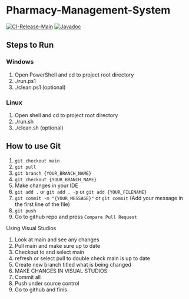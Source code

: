 # Pharmacy-Management-System
[![CI-Release-Main](https://github.com/fishmaniac/Pharmacy-Management-System/actions/workflows/build-docker-release.yml/badge.svg)](https://github.com/fishmaniac/Pharmacy-Management-System/actions/workflows/build-docker-release.yml)
[![Javadoc](https://img.shields.io/badge/JavaDoc-Online-green)](https://fishmaniac.github.io/Pharmacy-Management-System/)

## Steps to Run
### Windows
1. Open PowerShell and cd to project root directory
2. ./run.ps1
3. ./clean.ps1 (optional)
### Linux
1. Open shell and cd to project root directory
2. ./run.sh
3. ./clean.sh (optional)

## How to use Git
1. `git checkout main`
2. `git pull`
3. `git branch {YOUR_BRANCH_NAME}`
4. `git checkout {YOUR_BRANCH_NAME}`
5. Make changes in your IDE
6. `git add .` or `git add . -p` or `git add {YOUR_FILENAME}`
7. `git commit -m "{YOUR_MESSAGE}"` or `git commit` (Add your message in the first line of the file)
8. `git push`
9. Go to github repo and press `Compare Pull Request`

Using Visual Studios
1. Look at main and see any changes
2. Pull main and make sure up to date
3. Checkout to and select main
4. refresh or select pull to double check main is up to date
5. Create new branch titled what is being changed
6. MAKE CHANGES IN VISUAL STUDIOS
7. Commit all
8. Push under source control
9. Go to github and finis
